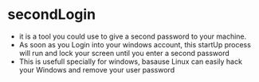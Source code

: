# secondLogin

- it is a tool you could use to give a second password to your machine.
- As soon as you Login into your windows account, this startUp process will run and lock your screen until you enter a second password
- This is usefull specially for windows, basause Linux can easily hack your Windows and remove your user password
